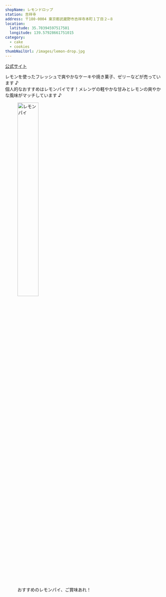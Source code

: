 ```yaml
---
shopName: レモンドロップ
station: 吉祥寺
address: 〒180-0004 東京都武蔵野市吉祥寺本町１丁目２−８
location:
  latitude: 35.70394597517501
  longitude: 139.57928661751015
category:
  - cake
  - cookies
thumbNailUrl: /images/lemon-drop.jpg
---
```


<a href="https://www.lemondrop.jp/" target="_blank">公式サイト</a>

レモンを使ったフレッシュで爽やかなケーキや焼き菓子、ゼリーなどが売っています ♪  
個人的なおすすめはレモンパイです！メレンゲの軽やかな甘みとレモンの爽やかな風味がマッチしています ♪

<figure>
  <img width="40%" src="/images/lemon-drop.jpg" alt="レモンパイ" />
  <figcaption>おすすめのレモンパイ、ご賞味あれ！</figcaption>
</figure>
